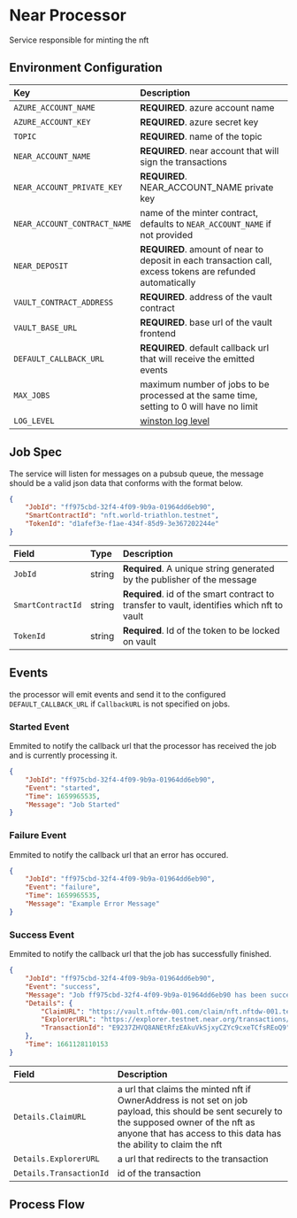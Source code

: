 # Near Processor

Service responsible for minting the nft

## Environment Configuration
| Key | Description |
| :-- | :---------- |
| `AZURE_ACCOUNT_NAME` | **REQUIRED**. azure account name |
| `AZURE_ACCOUNT_KEY` | **REQUIRED**. azure secret key |
| `TOPIC` | **REQUIRED**. name of the topic |
| `NEAR_ACCOUNT_NAME` | **REQUIRED**. near account that will sign the transactions |
| `NEAR_ACCOUNT_PRIVATE_KEY` | **REQUIRED**. NEAR_ACCOUNT_NAME private key |
| `NEAR_ACCOUNT_CONTRACT_NAME` | name of the minter contract, defaults to `NEAR_ACCOUNT_NAME` if not provided |
| `NEAR_DEPOSIT` | **REQUIRED**. amount of near to deposit in each transaction call, excess tokens are refunded automatically |
| `VAULT_CONTRACT_ADDRESS` | **REQUIRED**. address of the vault contract |
| `VAULT_BASE_URL` | **REQUIRED**. base url of the vault frontend |
| `DEFAULT_CALLBACK_URL` | **REQUIRED**. default callback url that will receive the emitted events |
| `MAX_JOBS` | maximum number of jobs to be processed at the same time, setting to 0 will have no limit |
| `LOG_LEVEL` | [winston log level](https://www.npmjs.com/package/winston#logging-levels)|

## Job Spec
The service will listen for messages on a pubsub queue, the message should be a valid json data that conforms with the format below.

```json
{
    "JobId": "ff975cbd-32f4-4f09-9b9a-01964dd6eb90",
    "SmartContractId": "nft.world-triathlon.testnet",
    "TokenId": "d1afef3e-f1ae-434f-85d9-3e367202244e"
}
```

| Field | Type | Description |
| :---- | :--- | :---------- |
| `JobId` | string | **Required**.  A unique string generated by the publisher of the message |
| `SmartContractId` | string | **Required**. id of the smart contract to transfer to vault, identifies which nft to vault |
| `TokenId` | string | **Required**. Id of the token to be locked on vault |
## Events

the processor will emit events and send it to the configured `DEFAULT_CALLBACK_URL` if `CallbackURL` is not specified on jobs. 

### Started Event
Emmited to notify the callback url that the processor has received the job and is currently processing it.
```json
{
    "JobId": "ff975cbd-32f4-4f09-9b9a-01964dd6eb90",
    "Event": "started",
    "Time": 1659965535,
    "Message": "Job Started"
}
```
### Failure Event
Emmited to notify the callback url that an error has occured.
```json
{
    "JobId": "ff975cbd-32f4-4f09-9b9a-01964dd6eb90",
    "Event": "failure",
    "Time": 1659965535,
    "Message": "Example Error Message"
}

```
### Success Event
Emmited to notify the callback url that the job has successfully finished.
```json
{
    "JobId": "ff975cbd-32f4-4f09-9b9a-01964dd6eb90",
    "Event": "success",
    "Message": "Job ff975cbd-32f4-4f09-9b9a-01964dd6eb90 has been successfully processed",
    "Details": {
        "ClaimURL": "https://vault.nftdw-001.com/claim/nft.nftdw-001.testnet/2d7c23e9-134c-445e-8882-d5be78c0ce56?token=eyJORlRDb250cmFjdCI6Im5mdC5uZnRkdy0wMDEudGVzdG5ldCIsIlRva2VuSWQiOiIyZDdjMjNlOS0xMzRjLTQ0NWUtODg4Mi1kNWJlNzhjMGNlNTYiLCJQcml2YXRlS2V5IjoiZWQyNTUxOTozZHdpamhHcGNnRXYxN3VWZW14aEtEZkNHS3pLSDk4aERWNjVzVEg3ZVA1aXgza3htc3JLSzU3dE1NTXF2OWlybU1KTEoyM3JWcFYxZFROQ1c0aENkNzlmIiwiVmF1bHRDb250cmFjdCI6InZhdWx0Lm5mdGR3LTAwMS50ZXN0bmV0In0%3D",
        "ExplorerURL": "https://explorer.testnet.near.org/transactions/E9237ZHVQ8ANEtRfzEAkuVkSjxyCZYc9cxeTCfsREoQ9",
        "TransactionId": "E9237ZHVQ8ANEtRfzEAkuVkSjxyCZYc9cxeTCfsREoQ9"
    },
    "Time": 1661128110153
}
```
| Field | Description |
| :---- | :---------- |
| `Details.ClaimURL` | a url that claims the minted nft if OwnerAddress is not set on job payload, this should be sent securely to the supposed owner of the nft as anyone that has access to this data has the ability to claim the nft |
| `Details.ExplorerURL` | a url that redirects to the transaction |
| `Details.TransactionId` | id of the transaction |

## Process Flow